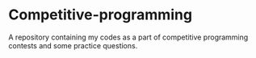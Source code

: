 # Competitive-programming
A repository containing my codes as a part of competitive programming contests and some practice questions.
